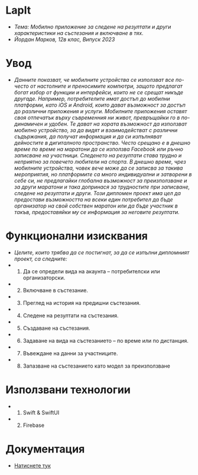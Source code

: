 # LapIt
* *Тема: Мобилно приложение за следене на резултати и други характеристики на състезания и включване в тях.*
* *Йордан Марков, 12в клас, Випуск 2023*

# Увод
* *Данните показват, че мобилните устройства се използват все по-често от настолните и преносимите компютри, защото предлагат богат избор от функции и интерфейси, които не се срещат никъде другаде. Например, потребителите имат достъп до мобилни платформи, като iOS и Android, които дават възможност за достъп до различни приложения и услуги.
Мобилните приложения оставят своя отпечатък върху съвременния ни живот, превръщайки го в по-динамичен и удобен. Те дават на хората възможност да използват мобилно устройство, за да видят и взаимодействат с различни съдържания, да получат информация и да си изпълняват дейностите в дигиталното пространство. 
Често срещано е в днешно време по време на маратони да се използва Facebook или ръчно записване на участници. Следенето на резултати става трудно и неприятно за повечето любители на спорта. В днешно време, чрез мобилните устройства, човек вече може да се записва за такива мероприятия, но платформите са много индивидуални и затворени в себе си, не предлагайки глобална възможност за преизползване и за други маратони и така допринася за трудностите при записване, следене на резултати и други. 
Този дипломен проект има цел да предостави възможността на всеки един потребител да бъде организатор на свой собствен маратон или да бъде участник в такъв, предоставяйки му се информация за неговите резултати.*

# Функционални изисквания

* *Целите, които трябва да се постигнат, за да се изпълни дипломният проект, са следните:*
* 1. Да се определи вида на акаунта – потребителски или организаторски.
* 2. Включване в състезание.
* 3. Преглед на история на предишни състезания.
* 4. Следене на резултати на състезания.
* 5. Създаване на състезания.
* 6. Задаване на вида на състезанието – по време или по дистанция.
* 7. Въвеждане на данни за участниците.
* 8. Запазване на състезанието като модел за преизползване

# Използвани технологии
* 1. Swift & SwiftUI
* 2. Firebase

# Документация
* [Натиснете тук](https://github.com/YordanMarkov/LapIt/blob/main/Documentation_LapIt.pdf)
